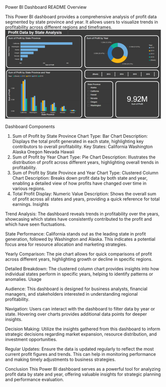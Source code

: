 Power BI Dashboard README Overview

This Power BI dashboard provides a comprehensive analysis of profit data segmented by state province and year. It allows users to visualize trends in profitability across different regions and timeframes.
![Dashboard](https://github.com/AliHazem771/Power-Bi-Project-1/blob/main/Power%20Bi%201%20report.PNG?raw=true)

Dashboard Components
1. Sum of Profit by State Province
Chart Type: Bar Chart
Description: Displays the total profit generated in each state, highlighting key contributors to overall profitability.
Key States:
California
Washington
Alaska
Oregon
Nevada
Hawaii
2. Sum of Profit by Year
Chart Type: Pie Chart
Description: Illustrates the distribution of profit across different years, highlighting overall trends in profitability.
3. Sum of Profit by State Province and Year
Chart Type: Clustered Column Chart
Description: Breaks down profit data by both state and year, enabling a detailed view of how profits have changed over time in various regions.
4. Total Profit
Display: Numeric Value
Description: Shows the overall sum of profit across all states and years, providing a quick reference for total earnings.
Insights

Trend Analysis: The dashboard reveals trends in profitability over the years, showcasing which states have consistently contributed to the profit and which have seen fluctuations.

State Performance: California stands out as the leading state in profit generation, followed by Washington and Alaska. This indicates a potential focus area for resource allocation and marketing strategies.

Yearly Comparison: The pie chart allows for quick comparisons of profit across different years, highlighting growth or decline in specific regions.

Detailed Breakdown: The clustered column chart provides insights into how individual states perform in specific years, helping to identify patterns or anomalies.
Usage

Audience: This dashboard is designed for business analysts, financial managers, and stakeholders interested in understanding regional profitability.

Navigation: Users can interact with the dashboard to filter data by year or state. Hovering over charts provides additional data points for deeper insights.

Decision Making: Utilize the insights gathered from this dashboard to inform strategic decisions regarding market expansion, resource distribution, and investment opportunities.

Regular Updates: Ensure the data is updated regularly to reflect the most current profit figures and trends. This can help in monitoring performance and making timely adjustments to business strategies.

Conclusion
This Power BI dashboard serves as a powerful tool for analyzing profit data by state and year, offering valuable insights for strategic planning and performance evaluation.

